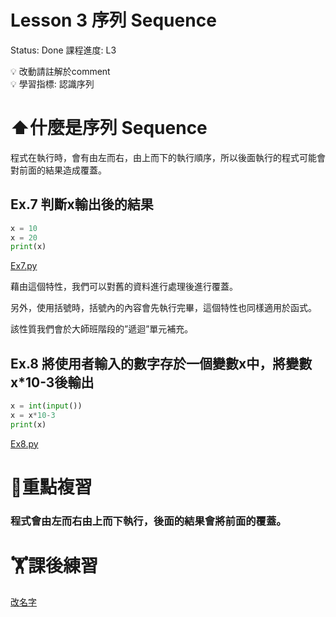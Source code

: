 # Lesson 3 序列 Sequence

Status: Done
課程進度: L3

<aside>
💡 改動請註解於comment

</aside>

<aside>
💡 學習指標: 認識序列

</aside>

# ⬆️什麼是序列 Sequence

程式在執行時，會有由左而右，由上而下的執行順序，所以後面執行的程式可能會對前面的結果造成覆蓋。

## Ex.7 判斷x輸出後的結果

```python
x = 10
x = 20
print(x)
```

[Ex7.py](Lesson%203%20%E5%BA%8F%E5%88%97%20Sequence%2062d12b4dea7e451f84bf614348a2beae/Ex7.py)

藉由這個特性，我們可以對舊的資料進行處理後進行覆蓋。

另外，使用括號時，括號內的內容會先執行完畢，這個特性也同樣適用於函式。

該性質我們會於大師班階段的”遞迴”單元補充。

## Ex.8 將使用者輸入的數字存於一個變數x中，將變數x*10-3後輸出

```python
x = int(input())
x = x*10-3
print(x)
```

[Ex8.py](Lesson%203%20%E5%BA%8F%E5%88%97%20Sequence%2062d12b4dea7e451f84bf614348a2beae/Ex8.py)

# 💯重點複習

### 程式會由左而右由上而下執行，後面的結果會將前面的覆蓋。

# 🏋️課後練習

[改名字](https://www.notion.so/5f02007eb0e74a09943cfd141afbfcb8?pvs=21)